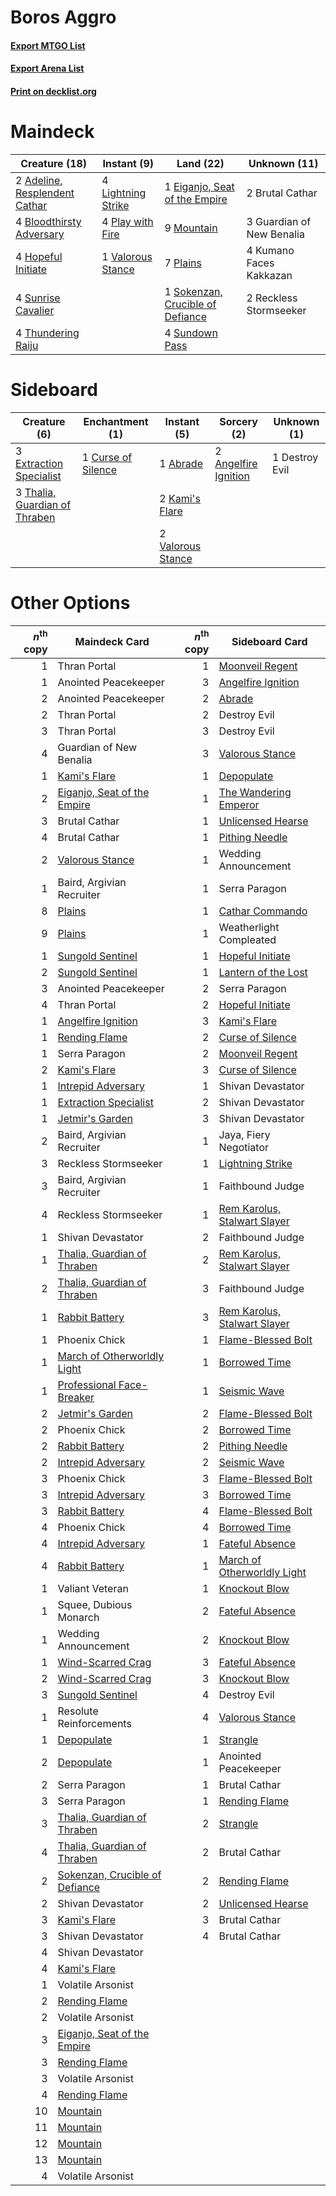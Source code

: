 # Boros Aggro

#### [Export MTGO List](../collection/Boros%20Aggro/Boros%20Aggro.txt)
#### [Export Arena List](../collection/Boros%20Aggro/Boros%20Aggro_arena.txt)
#### [Print on decklist.org](http://decklist.org/?deckmain=2%09Adeline,%20Resplendent%20Cathar%0A4%09Bloodthirsty%20Adversary%0A2%09Brutal%20Cathar%0A1%09Eiganjo,%20Seat%20of%20the%20Empire%0A3%09Guardian%20of%20New%20Benalia%0A4%09Hopeful%20Initiate%0A4%09Kumano%20Faces%20Kakkazan%0A4%09Lightning%20Strike%0A9%09Mountain%0A7%09Plains%0A4%09Play%20with%20Fire%0A2%09Reckless%20Stormseeker%0A1%09Sokenzan,%20Crucible%20of%20Defiance%0A4%09Sundown%20Pass%0A4%09Sunrise%20Cavalier%0A4%09Thundering%20Raiju%0A1%09Valorous%20Stance&deckside=1%09Abrade%0A2%09Angelfire%20Ignition%0A1%09Curse%20of%20Silence%0A1%09Destroy%20Evil%0A3%09Extraction%20Specialist%0A2%09Kami's%20Flare%0A3%09Thalia,%20Guardian%20of%20Thraben%0A2%09Valorous%20Stance)
# Maindeck

|                                             Creature (18)                                              |                                         Instant (9)                                         |                                                 Land (22)                                                 |      Unknown (11)       |
|--------------------------------------------------------------------------------------------------------|---------------------------------------------------------------------------------------------|-----------------------------------------------------------------------------------------------------------|-------------------------|
|2 [Adeline, Resplendent Cathar](http://gatherer.wizards.com/Pages/Card/Details.aspx?multiverseid=534751)|4 [Lightning Strike](http://gatherer.wizards.com/Pages/Card/Details.aspx?multiverseid=383299)|1 [Eiganjo, Seat of the Empire](http://gatherer.wizards.com/Pages/Card/Details.aspx?multiverseid=548581)   |2 Brutal Cathar          |
|4 [Bloodthirsty Adversary](http://gatherer.wizards.com/Pages/Card/Details.aspx?multiverseid=534905)     |4 [Play with Fire](http://gatherer.wizards.com/Pages/Card/Details.aspx?multiverseid=534933)  |9 [Mountain](http://gatherer.wizards.com/Pages/Card/Details.aspx?multiverseid=439859)                      |3 Guardian of New Benalia|
|4 [Hopeful Initiate](http://gatherer.wizards.com/Pages/Card/Details.aspx?multiverseid=540850)           |1 [Valorous Stance](http://gatherer.wizards.com/Pages/Card/Details.aspx?multiverseid=391950) |7 [Plains](http://gatherer.wizards.com/Pages/Card/Details.aspx?multiverseid=439856)                        |4 Kumano Faces Kakkazan  |
|4 [Sunrise Cavalier](http://gatherer.wizards.com/Pages/Card/Details.aspx?multiverseid=535040)           |                                                                                             |1 [Sokenzan, Crucible of Defiance](http://gatherer.wizards.com/Pages/Card/Details.aspx?multiverseid=548589)|2 Reckless Stormseeker   |
|4 [Thundering Raiju](http://gatherer.wizards.com/Pages/Card/Details.aspx?multiverseid=548471)           |                                                                                             |4 [Sundown Pass](http://gatherer.wizards.com/Pages/Card/Details.aspx?multiverseid=541142)                  |                         |


# Sideboard

|                                              Creature (6)                                              |                                       Enchantment (1)                                       |                                        Instant (5)                                         |                                          Sorcery (2)                                          | Unknown (1)  |
|--------------------------------------------------------------------------------------------------------|---------------------------------------------------------------------------------------------|--------------------------------------------------------------------------------------------|-----------------------------------------------------------------------------------------------|--------------|
|3 [Extraction Specialist](http://gatherer.wizards.com/Pages/Card/Details.aspx?multiverseid=555213)      |1 [Curse of Silence](http://gatherer.wizards.com/Pages/Card/Details.aspx?multiverseid=534770)|1 [Abrade](http://gatherer.wizards.com/Pages/Card/Details.aspx?multiverseid=430772)         |2 [Angelfire Ignition](http://gatherer.wizards.com/Pages/Card/Details.aspx?multiverseid=535000)|1 Destroy Evil|
|3 [Thalia, Guardian of Thraben](http://gatherer.wizards.com/Pages/Card/Details.aspx?multiverseid=442025)|                                                                                             |2 [Kami's Flare](http://gatherer.wizards.com/Pages/Card/Details.aspx?multiverseid=548453)   |                                                                                               |              |
|                                                                                                        |                                                                                             |2 [Valorous Stance](http://gatherer.wizards.com/Pages/Card/Details.aspx?multiverseid=391950)|                                                                                               |              |


# Other Options

|*n*<sup>th</sup> copy|                                              Maindeck Card                                              |*n*<sup>th</sup> copy|                                            Sideboard Card                                             |
|--------------------:|---------------------------------------------------------------------------------------------------------|--------------------:|-------------------------------------------------------------------------------------------------------|
|                    1|Thran Portal                                                                                             |                    1|[Moonveil Regent](http://gatherer.wizards.com/Pages/Card/Details.aspx?multiverseid=534928)             |
|                    1|Anointed Peacekeeper                                                                                     |                    3|[Angelfire Ignition](http://gatherer.wizards.com/Pages/Card/Details.aspx?multiverseid=535000)          |
|                    2|Anointed Peacekeeper                                                                                     |                    2|[Abrade](http://gatherer.wizards.com/Pages/Card/Details.aspx?multiverseid=430772)                      |
|                    2|Thran Portal                                                                                             |                    2|Destroy Evil                                                                                           |
|                    3|Thran Portal                                                                                             |                    3|Destroy Evil                                                                                           |
|                    4|Guardian of New Benalia                                                                                  |                    3|[Valorous Stance](http://gatherer.wizards.com/Pages/Card/Details.aspx?multiverseid=391950)             |
|                    1|[Kami's Flare](http://gatherer.wizards.com/Pages/Card/Details.aspx?multiverseid=548453)                  |                    1|[Depopulate](http://gatherer.wizards.com/Pages/Card/Details.aspx?multiverseid=555211)                  |
|                    2|[Eiganjo, Seat of the Empire](http://gatherer.wizards.com/Pages/Card/Details.aspx?multiverseid=548581)   |                    1|[The Wandering Emperor](http://gatherer.wizards.com/Pages/Card/Details.aspx?multiverseid=548337)       |
|                    3|Brutal Cathar                                                                                            |                    1|[Unlicensed Hearse](http://gatherer.wizards.com/Pages/Card/Details.aspx?multiverseid=555447)           |
|                    4|Brutal Cathar                                                                                            |                    1|[Pithing Needle](http://gatherer.wizards.com/Pages/Card/Details.aspx?multiverseid=129526)              |
|                    2|[Valorous Stance](http://gatherer.wizards.com/Pages/Card/Details.aspx?multiverseid=391950)               |                    1|Wedding Announcement                                                                                   |
|                    1|Baird, Argivian Recruiter                                                                                |                    1|Serra Paragon                                                                                          |
|                    8|[Plains](http://gatherer.wizards.com/Pages/Card/Details.aspx?multiverseid=439856)                        |                    1|[Cathar Commando](http://gatherer.wizards.com/Pages/Card/Details.aspx?multiverseid=534764)             |
|                    9|[Plains](http://gatherer.wizards.com/Pages/Card/Details.aspx?multiverseid=439856)                        |                    1|Weatherlight Compleated                                                                                |
|                    1|[Sungold Sentinel](http://gatherer.wizards.com/Pages/Card/Details.aspx?multiverseid=534795)              |                    1|[Hopeful Initiate](http://gatherer.wizards.com/Pages/Card/Details.aspx?multiverseid=540850)            |
|                    2|[Sungold Sentinel](http://gatherer.wizards.com/Pages/Card/Details.aspx?multiverseid=534795)              |                    1|[Lantern of the Lost](http://gatherer.wizards.com/Pages/Card/Details.aspx?multiverseid=541135)         |
|                    3|Anointed Peacekeeper                                                                                     |                    2|Serra Paragon                                                                                          |
|                    4|Thran Portal                                                                                             |                    2|[Hopeful Initiate](http://gatherer.wizards.com/Pages/Card/Details.aspx?multiverseid=540850)            |
|                    1|[Angelfire Ignition](http://gatherer.wizards.com/Pages/Card/Details.aspx?multiverseid=535000)            |                    3|[Kami's Flare](http://gatherer.wizards.com/Pages/Card/Details.aspx?multiverseid=548453)                |
|                    1|[Rending Flame](http://gatherer.wizards.com/Pages/Card/Details.aspx?multiverseid=541033)                 |                    2|[Curse of Silence](http://gatherer.wizards.com/Pages/Card/Details.aspx?multiverseid=534770)            |
|                    1|Serra Paragon                                                                                            |                    2|[Moonveil Regent](http://gatherer.wizards.com/Pages/Card/Details.aspx?multiverseid=534928)             |
|                    2|[Kami's Flare](http://gatherer.wizards.com/Pages/Card/Details.aspx?multiverseid=548453)                  |                    3|[Curse of Silence](http://gatherer.wizards.com/Pages/Card/Details.aspx?multiverseid=534770)            |
|                    1|[Intrepid Adversary](http://gatherer.wizards.com/Pages/Card/Details.aspx?multiverseid=534781)            |                    1|Shivan Devastator                                                                                      |
|                    1|[Extraction Specialist](http://gatherer.wizards.com/Pages/Card/Details.aspx?multiverseid=555213)         |                    2|Shivan Devastator                                                                                      |
|                    1|[Jetmir's Garden](http://gatherer.wizards.com/Pages/Card/Details.aspx?multiverseid=555451)               |                    3|Shivan Devastator                                                                                      |
|                    2|Baird, Argivian Recruiter                                                                                |                    1|Jaya, Fiery Negotiator                                                                                 |
|                    3|Reckless Stormseeker                                                                                     |                    1|[Lightning Strike](http://gatherer.wizards.com/Pages/Card/Details.aspx?multiverseid=383299)            |
|                    3|Baird, Argivian Recruiter                                                                                |                    1|Faithbound Judge                                                                                       |
|                    4|Reckless Stormseeker                                                                                     |                    1|[Rem Karolus, Stalwart Slayer](http://gatherer.wizards.com/Pages/Card/Details.aspx?multiverseid=535031)|
|                    1|Shivan Devastator                                                                                        |                    2|Faithbound Judge                                                                                       |
|                    1|[Thalia, Guardian of Thraben](http://gatherer.wizards.com/Pages/Card/Details.aspx?multiverseid=442025)   |                    2|[Rem Karolus, Stalwart Slayer](http://gatherer.wizards.com/Pages/Card/Details.aspx?multiverseid=535031)|
|                    2|[Thalia, Guardian of Thraben](http://gatherer.wizards.com/Pages/Card/Details.aspx?multiverseid=442025)   |                    3|Faithbound Judge                                                                                       |
|                    1|[Rabbit Battery](http://gatherer.wizards.com/Pages/Card/Details.aspx?multiverseid=548461)                |                    3|[Rem Karolus, Stalwart Slayer](http://gatherer.wizards.com/Pages/Card/Details.aspx?multiverseid=535031)|
|                    1|Phoenix Chick                                                                                            |                    1|[Flame-Blessed Bolt](http://gatherer.wizards.com/Pages/Card/Details.aspx?multiverseid=541014)          |
|                    1|[March of Otherworldly Light](http://gatherer.wizards.com/Pages/Card/Details.aspx?multiverseid=548321)   |                    1|[Borrowed Time](http://gatherer.wizards.com/Pages/Card/Details.aspx?multiverseid=534759)               |
|                    1|[Professional Face-Breaker](http://gatherer.wizards.com/Pages/Card/Details.aspx?multiverseid=555317)     |                    1|[Seismic Wave](http://gatherer.wizards.com/Pages/Card/Details.aspx?multiverseid=548465)                |
|                    2|[Jetmir's Garden](http://gatherer.wizards.com/Pages/Card/Details.aspx?multiverseid=555451)               |                    2|[Flame-Blessed Bolt](http://gatherer.wizards.com/Pages/Card/Details.aspx?multiverseid=541014)          |
|                    2|Phoenix Chick                                                                                            |                    2|[Borrowed Time](http://gatherer.wizards.com/Pages/Card/Details.aspx?multiverseid=534759)               |
|                    2|[Rabbit Battery](http://gatherer.wizards.com/Pages/Card/Details.aspx?multiverseid=548461)                |                    2|[Pithing Needle](http://gatherer.wizards.com/Pages/Card/Details.aspx?multiverseid=129526)              |
|                    2|[Intrepid Adversary](http://gatherer.wizards.com/Pages/Card/Details.aspx?multiverseid=534781)            |                    2|[Seismic Wave](http://gatherer.wizards.com/Pages/Card/Details.aspx?multiverseid=548465)                |
|                    3|Phoenix Chick                                                                                            |                    3|[Flame-Blessed Bolt](http://gatherer.wizards.com/Pages/Card/Details.aspx?multiverseid=541014)          |
|                    3|[Intrepid Adversary](http://gatherer.wizards.com/Pages/Card/Details.aspx?multiverseid=534781)            |                    3|[Borrowed Time](http://gatherer.wizards.com/Pages/Card/Details.aspx?multiverseid=534759)               |
|                    3|[Rabbit Battery](http://gatherer.wizards.com/Pages/Card/Details.aspx?multiverseid=548461)                |                    4|[Flame-Blessed Bolt](http://gatherer.wizards.com/Pages/Card/Details.aspx?multiverseid=541014)          |
|                    4|Phoenix Chick                                                                                            |                    4|[Borrowed Time](http://gatherer.wizards.com/Pages/Card/Details.aspx?multiverseid=534759)               |
|                    4|[Intrepid Adversary](http://gatherer.wizards.com/Pages/Card/Details.aspx?multiverseid=534781)            |                    1|[Fateful Absence](http://gatherer.wizards.com/Pages/Card/Details.aspx?multiverseid=534774)             |
|                    4|[Rabbit Battery](http://gatherer.wizards.com/Pages/Card/Details.aspx?multiverseid=548461)                |                    1|[March of Otherworldly Light](http://gatherer.wizards.com/Pages/Card/Details.aspx?multiverseid=548321) |
|                    1|Valiant Veteran                                                                                          |                    1|[Knockout Blow](http://gatherer.wizards.com/Pages/Card/Details.aspx?multiverseid=555221)               |
|                    1|Squee, Dubious Monarch                                                                                   |                    2|[Fateful Absence](http://gatherer.wizards.com/Pages/Card/Details.aspx?multiverseid=534774)             |
|                    1|Wedding Announcement                                                                                     |                    2|[Knockout Blow](http://gatherer.wizards.com/Pages/Card/Details.aspx?multiverseid=555221)               |
|                    1|[Wind-Scarred Crag](http://gatherer.wizards.com/Pages/Card/Details.aspx?multiverseid=405452)             |                    3|[Fateful Absence](http://gatherer.wizards.com/Pages/Card/Details.aspx?multiverseid=534774)             |
|                    2|[Wind-Scarred Crag](http://gatherer.wizards.com/Pages/Card/Details.aspx?multiverseid=405452)             |                    3|[Knockout Blow](http://gatherer.wizards.com/Pages/Card/Details.aspx?multiverseid=555221)               |
|                    3|[Sungold Sentinel](http://gatherer.wizards.com/Pages/Card/Details.aspx?multiverseid=534795)              |                    4|Destroy Evil                                                                                           |
|                    1|Resolute Reinforcements                                                                                  |                    4|[Valorous Stance](http://gatherer.wizards.com/Pages/Card/Details.aspx?multiverseid=391950)             |
|                    1|[Depopulate](http://gatherer.wizards.com/Pages/Card/Details.aspx?multiverseid=555211)                    |                    1|[Strangle](http://gatherer.wizards.com/Pages/Card/Details.aspx?multiverseid=555326)                    |
|                    2|[Depopulate](http://gatherer.wizards.com/Pages/Card/Details.aspx?multiverseid=555211)                    |                    1|Anointed Peacekeeper                                                                                   |
|                    2|Serra Paragon                                                                                            |                    1|Brutal Cathar                                                                                          |
|                    3|Serra Paragon                                                                                            |                    1|[Rending Flame](http://gatherer.wizards.com/Pages/Card/Details.aspx?multiverseid=541033)               |
|                    3|[Thalia, Guardian of Thraben](http://gatherer.wizards.com/Pages/Card/Details.aspx?multiverseid=442025)   |                    2|[Strangle](http://gatherer.wizards.com/Pages/Card/Details.aspx?multiverseid=555326)                    |
|                    4|[Thalia, Guardian of Thraben](http://gatherer.wizards.com/Pages/Card/Details.aspx?multiverseid=442025)   |                    2|Brutal Cathar                                                                                          |
|                    2|[Sokenzan, Crucible of Defiance](http://gatherer.wizards.com/Pages/Card/Details.aspx?multiverseid=548589)|                    2|[Rending Flame](http://gatherer.wizards.com/Pages/Card/Details.aspx?multiverseid=541033)               |
|                    2|Shivan Devastator                                                                                        |                    2|[Unlicensed Hearse](http://gatherer.wizards.com/Pages/Card/Details.aspx?multiverseid=555447)           |
|                    3|[Kami's Flare](http://gatherer.wizards.com/Pages/Card/Details.aspx?multiverseid=548453)                  |                    3|Brutal Cathar                                                                                          |
|                    3|Shivan Devastator                                                                                        |                    4|Brutal Cathar                                                                                          |
|                    4|Shivan Devastator                                                                                        |                     |                                                                                                       |
|                    4|[Kami's Flare](http://gatherer.wizards.com/Pages/Card/Details.aspx?multiverseid=548453)                  |                     |                                                                                                       |
|                    1|Volatile Arsonist                                                                                        |                     |                                                                                                       |
|                    2|[Rending Flame](http://gatherer.wizards.com/Pages/Card/Details.aspx?multiverseid=541033)                 |                     |                                                                                                       |
|                    2|Volatile Arsonist                                                                                        |                     |                                                                                                       |
|                    3|[Eiganjo, Seat of the Empire](http://gatherer.wizards.com/Pages/Card/Details.aspx?multiverseid=548581)   |                     |                                                                                                       |
|                    3|[Rending Flame](http://gatherer.wizards.com/Pages/Card/Details.aspx?multiverseid=541033)                 |                     |                                                                                                       |
|                    3|Volatile Arsonist                                                                                        |                     |                                                                                                       |
|                    4|[Rending Flame](http://gatherer.wizards.com/Pages/Card/Details.aspx?multiverseid=541033)                 |                     |                                                                                                       |
|                   10|[Mountain](http://gatherer.wizards.com/Pages/Card/Details.aspx?multiverseid=439859)                      |                     |                                                                                                       |
|                   11|[Mountain](http://gatherer.wizards.com/Pages/Card/Details.aspx?multiverseid=439859)                      |                     |                                                                                                       |
|                   12|[Mountain](http://gatherer.wizards.com/Pages/Card/Details.aspx?multiverseid=439859)                      |                     |                                                                                                       |
|                   13|[Mountain](http://gatherer.wizards.com/Pages/Card/Details.aspx?multiverseid=439859)                      |                     |                                                                                                       |
|                    4|Volatile Arsonist                                                                                        |                     |                                                                                                       |


